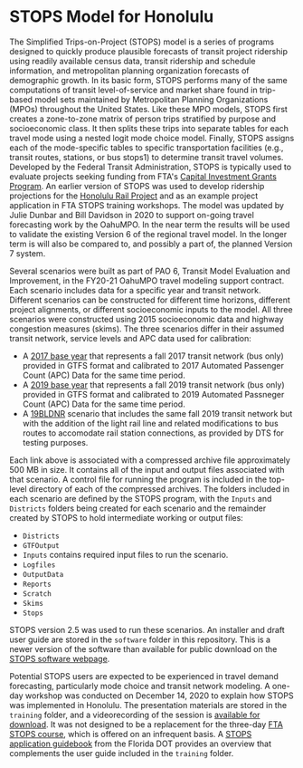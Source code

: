 # STOPS Model for Honolulu

The Simplified Trips-on-Project (STOPS) model is a series of programs designed to quickly produce plausible forecasts of transit project ridership using readily available census data, transit ridership and schedule information, and metropolitan planning organization forecasts of demographic growth. In its basic form, STOPS performs many of the same computations of transit level-of-service and market share found in trip-based model sets maintained by Metropolitan Planning Organizations (MPOs) throughout the United States. Like these MPO models, STOPS first creates a zone-to-zone matrix of person trips stratified by purpose and socioeconomic class. It then splits these trips into separate tables for each travel mode using a nested logit mode choice model. Finally, STOPS assigns each of the mode-specific tables to specific transportation facilities (e.g., transit routes, stations, or bus stops1) to determine transit travel volumes.  Developed by the Federal Transit Administration, STOPS is typically used to evaluate projects seeking funding from FTA's [Capital Investment Grants Program](https://www.transit.dot.gov/CIG). An earlier version of STOPS was used to develop ridership projections for the [Honolulu Rail Project](https://www.honolulutransit.org/) and as an example project application in FTA STOPS training workshops. The model was updated by Julie Dunbar and Bill Davidson in 2020 to support on-going travel forecasting work by the OahuMPO. In the near term the results will be used to validate the existing Version 6 of the regional travel model. In the longer term is will also be compared to, and possibly a part of, the planned Version 7 system.

Several scenarios were built as part of PAO 6, Transit Model Evaluation and Improvement, in the FY20-21 OahuMPO travel modeling support contract. Each scenario includes data for a specific year and transit network. Different scenarios can be constructed for different time horizons, different project alignments, or different socioeconomic inputs to the model. All three scenarios were constructed using 2015 socioeconomic data and highway congestion measures (skims). The three scenarios differ in their assumed transit network, service levels and APC data used for calibration:

+ A [2017 base year](https://www.dropbox.com/s/axe8iq14103jred/honolulu2017.zip) that represents a fall 2017 transit network (bus only) provided in GTFS format and calibrated to 2017 Automated Passenger Count (APC) Data for the same time period. 
+ A [2019 base year](https://www.dropbox.com/s/h3c336m7ijpyg4w/honolulu2019.zip) that represents a fall 2019 transit network (bus only) provided in GTFS format and calibrated to 2019 Automated Passneger Count (APC) Data for the same time period.
+ A [19BLDNR](https://www.dropbox.com/s/3tp3nkasqu5zk52/honolulu19BLDNR.zip) scenario that includes the same fall 2019 transit network but with the addition of the light rail line and related modifications to bus routes to accomodate rail station connections, as provided by DTS for testing purposes.

Each link above is associated with a compressed archive file approximately 500 MB in size. It contains all of the input and output files associated with that scenario. A control file for running the program is included in the top-level directory of each of the compressed archives. The folders included in each scenario are defined by the STOPS program, with the `Inputs` and `Districts` folders being created for each scenario and the remainder created by STOPS to hold intermediate working or output files:

+ `Districts`
+ `GTFOutput`
+ `Inputs` contains required input files to run the scenario.
+ `Logfiles`
+ `OutputData`
+ `Reports`
+ `Scratch`
+ `Skims`
+ `Stops`

STOPS version 2.5 was used to run these scenarios. An installer and draft user guide are stored in the `software` folder in this repository. This is a newer version of the software than available for public download on the [STOPS software webpage](https://www.transit.dot.gov/funding/grant-programs/capital-investments/stops).

Potential STOPS users are expected to be experienced in travel demand forecasting, particularly mode choice and transit network modeling. A one-day workshop was conducted on December 14, 2020 to explain how STOPS was implemented in Honolulu. The presentation materials are stored in the `training` folder, and a videorecording of the session is [available for download](https://www.dropbox.com/s/ls9g1ogyh7fry5a/OahuMPO%20STOPS%20training-14Dec20.mp4).  It was not designed to be a replacement for the three-day [FTA STOPS course](https://www.ntionline.com/rideship-forecasting-with-stops-for-transit-project-planning/), which is offered on an infrequent basis. A [STOPS application guidebook](https://www.fsutmsonline.net/images/uploads/Task_1_Guidebook_for_Florida_STOPS_Application.pdf) from the Florida DOT provides an overview that complements the user guide included in the `training` folder.
